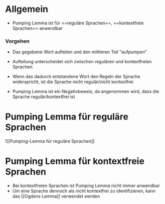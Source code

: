 # Allgemein
- Pumping Lemma ist für ==reguläre Sprachen==, ==kontextfreie Sprachen== anwendbar
### Vorgehen 
- Das gegebene Wort aufteilen und den mittleren Teil "aufpumpen"
- Aufteilung unterscheidet sich zwischen regulären und kontextfreien Sprachen
- Wenn das dadurch entstandene Wort den Regeln der Sprache widerspricht, ist die Sprache nicht regulär/nicht kontextfrei

- Pumping Lemma ist ein Negativbeweis, da angenommen wird, dass die Sprache regulär/kontextfrei ist

# Pumping Lemma für reguläre Sprachen
![[Pumping-Lemma für reguläre Sprachen]]
# Pumping Lemma für kontextfreie Sprachen
- Bei kontextfreien Sprachen ist Pumping Lemma nicht immer anwendbar
- Um eine Sprache dennoch als nicht kontextfrei zu identifizieren, kann das [[Ogdens Lemma]] verwendet werden